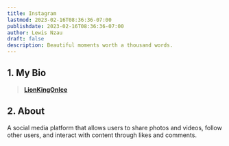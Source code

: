 ```yaml
---
title: Instagram
lastmod: 2023-02-16T08:36:36-07:00
publishdate: 2023-02-16T08:36:36-07:00
author: Lewis Nzau
draft: false
description: Beautiful moments worth a thousand words.
---
```


## 1. My Bio

> [**LionKingOnIce**](www.who.not)

## 2. About

A social media platform that allows users to share photos and videos, follow other users, and interact with content through likes and comments.
